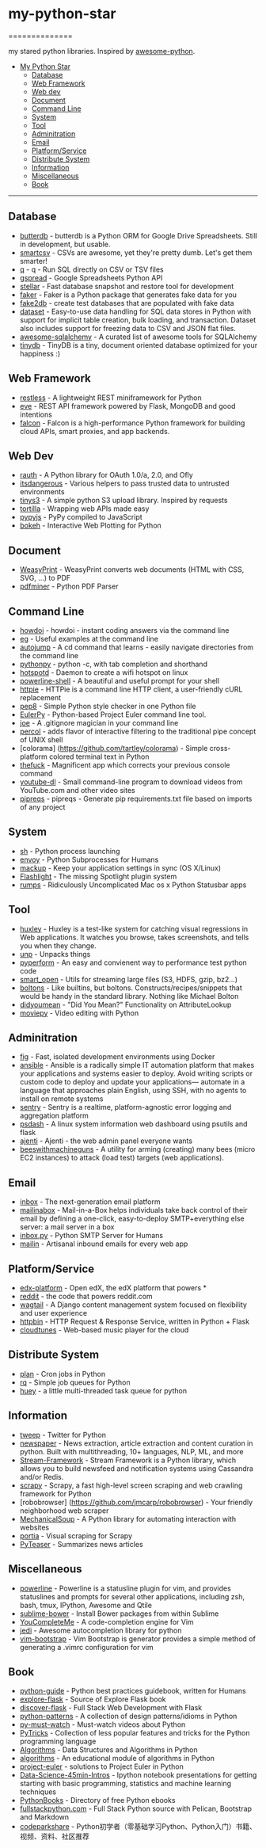 # my-python-star
==============

my stared python libraries. Inspired by [awesome-python](https://github.com/vinta/awesome-python).

- [My Python Star](#my-python-star)
    - [Database](#database)
    - [Web Framework](#web-framework)
    - [Web dev](#web-dev)
    - [Document](#document)
    - [Command Line](#command-line)
    - [System](#system)
    - [Tool](#tool)
    - [Adminitration](#adminitration)
    - [Email](#email)
    - [Platform/Service](#platformservice)
    - [Distribute System](#distribute-system)
    - [Information](#information)
    - [Miscellaneous](#miscellaneous) 
    - [Book](#book)

---

## Database
* [butterdb](https://github.com/Widdershin/butterdb) - butterdb is a Python ORM for Google Drive Spreadsheets. Still in development, but usable.
* [smartcsv](https://github.com/santiagobasulto/smartcsv) - CSVs are awesome, yet they're pretty dumb. Let's get them smarter!
* [q](https://github.com/harelba/q) - q - Run SQL directly on CSV or TSV files
* [gspread](https://github.com/burnash/gspread) - Google Spreadsheets Python API
* [stellar](https://github.com/fastmonkeys/stellar) - Fast database snapshot and restore tool for development
* [faker](https://github.com/joke2k/faker) - Faker is a Python package that generates fake data for you
* [fake2db](https://github.com/emirozer/fake2db) - create test databases that are populated with fake data
* [dataset](https://github.com/pudo/dataset) - Easy-to-use data handling for SQL data stores in Python with support for implicit table creation, bulk loading, and transaction. Dataset also includes support for freezing data to CSV and JSON flat files.
* [awesome-sqlalchemy](https://github.com/dahlia/awesome-sqlalchemy) - A curated list of awesome tools for SQLAlchemy
* [tinydb](https://github.com/msiemens/tinydb) - TinyDB is a tiny, document oriented database optimized for your happiness :) 

## Web Framework
* [restless](https://github.com/toastdriven/restless) - A lightweight REST miniframework for Python
* [eve](https://github.com/nicolaiarocci/eve) - REST API framework powered by Flask, MongoDB and good intentions
* [falcon](https://github.com/falconry/falcon) - Falcon is a high-performance Python framework for building cloud APIs, smart proxies, and app backends.

## Web Dev
* [rauth](https://github.com/litl/rauth) - A Python library for OAuth 1.0/a, 2.0, and Ofly 
* [itsdangerous](https://github.com/mitsuhiko/itsdangerous) - Various helpers to pass trusted data to untrusted environments 
* [tinys3](https://github.com/stars?language=python) - A simple python S3 upload library. Inspired by requests
* [tortilla](https://github.com/redodo/tortilla) - Wrapping web APIs made easy
* [pypyjs](https://github.com/rfk/pypyjs) - PyPy compiled to JavaScript
* [bokeh](https://github.com/bokeh/bokeh) - Interactive Web Plotting for Python

## Document
* [WeasyPrint](https://github.com/Kozea/WeasyPrint) - WeasyPrint converts web documents (HTML with CSS, SVG, …) to PDF 
* [pdfminer](https://github.com/euske/pdfminer) - Python PDF Parser

## Command Line
* [howdoi](https://github.com/gleitz/howdoi) - howdoi - instant coding answers via the command line
* [eg](https://github.com/srsudar/eg) - Useful examples at the command line
* [autojump](https://github.com/joelthelion/autojump) - A cd command that learns - easily navigate directories from the command line
* [pythonpy](https://github.com/Russell91/pythonpy) - python -c, with tab completion and shorthand
* [hotspotd](https://github.com/prahladyeri/hotspotd) - Daemon to create a wifi hotspot on linux
* [powerline-shell](https://github.com/milkbikis/powerline-shell) - A beautiful and useful prompt for your shell
* [httpie](https://github.com/jakubroztocil/httpie) - HTTPie is a command line HTTP client, a user-friendly cURL replacement
* [pep8](https://github.com/jcrocholl/pep8) - Simple Python style checker in one Python file
* [EulerPy](https://github.com/iKevinY/EulerPy) - Python-based Project Euler command line tool.
* [joe](https://github.com/karan/joe) - A .gitignore magician in your command line
* [percol](https://github.com/mooz/percol) - adds flavor of interactive filtering to the traditional pipe concept of UNIX shell
* [colorama] (https://github.com/tartley/colorama) - Simple cross-platform colored terminal text in Python
* [thefuck](https://github.com/nvbn/thefuck) - Magnificent app which corrects your previous console command
* [youtube-dl](https://github.com/rg3/youtube-dl) - Small command-line program to download videos from YouTube.com and other video sites 
* [pipreqs](https://github.com/bndr/pipreqs) - pipreqs - Generate pip requirements.txt file based on imports of any project

## System
* [sh](https://github.com/amoffat/sh) - Python process launching
* [envoy](https://github.com/kennethreitz/envoy) - Python Subprocesses for Humans 
* [mackup](https://github.com/lra/mackup) - Keep your application settings in sync (OS X/Linux)
* [Flashlight](https://github.com/nate-parrott/Flashlight) - The missing Spotlight plugin system
* [rumps](https://github.com/jaredks/rumps) - Ridiculously Uncomplicated Mac os x Python Statusbar apps 

## Tool
* [huxley](https://github.com/facebook/huxley) - Huxley is a test-like system for catching visual regressions in Web applications. It watches you browse, takes screenshots, and tells you when they change.
* [unp](https://github.com/mitsuhiko/unp) - Unpacks things 
* [pyperform](https://github.com/lobocv/pyperform) - An easy and convienent way to performance test python code
* [smart_open](https://github.com/piskvorky/smart_open) - Utils for streaming large files (S3, HDFS, gzip, bz2...)
* [boltons](https://github.com/mahmoud/boltons) - Like builtins, but boltons. Constructs/recipes/snippets that would be handy in the standard library. Nothing like Michael Bolton
* [didyoumean](https://github.com/dutc/didyoumean) - "Did You Mean?" Functionality on AttributeLookup
* [moviepy](https://github.com/Zulko/moviepy) - Video editing with Python

## Adminitration
* [fig](https://github.com/docker/fig) - Fast, isolated development environments using Docker  
* [ansible](https://github.com/ansible/ansible) - Ansible is a radically simple IT automation platform that makes your applications and systems easier to deploy. Avoid writing scripts or custom code to deploy and update your applications— automate in a language that approaches plain English, using SSH, with no agents to install on remote systems 
* [sentry](https://github.com/getsentry/sentry) - Sentry is a realtime, platform-agnostic error logging and aggregation platform 
* [psdash](https://github.com/Jahaja/psdash) - A linux system information web dashboard using psutils and flask
* [ajenti](https://github.com/Eugeny/ajenti) - Ajenti - the web admin panel everyone wants
* [beeswithmachineguns](https://github.com/newsapps/beeswithmachineguns) - A utility for arming (creating) many bees (micro EC2 instances) to attack (load test) targets (web applications).

## Email
* [inbox](https://github.com/inboxapp/inbox) - The next-generation email platform
* [mailinabox](https://github.com/mail-in-a-box/mailinabox) - Mail-in-a-Box helps individuals take back control of their email by defining a one-click, easy-to-deploy SMTP+everything else server: a mail server in a box
* [inbox.py](https://github.com/kennethreitz/inbox.py) - Python SMTP Server for Humans 
* [mailin](https://github.com/Flolagale/mailin) - Artisanal inbound emails for every web app

## Platform/Service
* [edx-platform](https://github.com/edx/edx-platform) - Open edX, the edX platform that powers * 
* [reddit](https://github.com/reddit/reddit) - the code that powers reddit.com 
* [wagtail](https://github.com/torchbox/wagtail) - A Django content management system focused on flexibility and user experience
* [httpbin](https://github.com/kennethreitz/httpbin) - HTTP Request & Response Service, written in Python + Flask
* [cloudtunes](https://github.com/jakubroztocil/cloudtunes) - Web-based music player for the cloud

## Distribute System
* [plan](https://github.com/fengsp/plan) - Cron jobs in Python 
* [rq](https://github.com/nvie/rq) - Simple job queues for Python  
* [huey](https://github.com/coleifer/huey) - a little multi-threaded task queue for python

## Information
* [tweep](https://github.com/tweepy/tweepy) - Twitter for Python 
* [newspaper](https://github.com/codelucas/newspaper) - News extraction, article extraction and content curation in python. Built with multithreading, 10+ languages, NLP, ML, and more
* [Stream-Framework](https://github.com/tschellenbach/Stream-Framework) - Stream Framework is a Python library, which allows you to build newsfeed and notification systems using Cassandra and/or Redis. 
* [scrapy](https://github.com/scrapy/scrapy) - Scrapy, a fast high-level screen scraping and web crawling framework for Python
* [robobrowser] (https://github.com/jmcarp/robobrowser) - Your friendly neighborhood web scraper 
* [MechanicalSoup](https://github.com/hickford/MechanicalSoup) - A Python library for automating interaction with websites
* [portia](https://github.com/scrapinghub/portia) - Visual scraping for Scrapy
* [PyTeaser](https://github.com/xiaoxu193/PyTeaser) - Summarizes news articles 

## Miscellaneous
* [powerline](https://github.com/Lokaltog/powerline) - Powerline is a statusline plugin for vim, and provides statuslines and prompts for several other applications, including zsh, bash, tmux, IPython, Awesome and Qtile
* [sublime-bower](https://github.com/benschwarz/sublime-bower) - Install Bower packages from within Sublime
* [YouCompleteMe](https://github.com/Valloric/YouCompleteMe) - A code-completion engine for Vim
* [jedi](https://github.com/davidhalter/jedi) - Awesome autocompletion library for python
* [vim-bootstrap](https://github.com/avelino/vim-bootstrap) - Vim Bootstrap is generator provides a simple method of generating a .vimrc configuration for vim

## Book
* [python-guide](https://github.com/kennethreitz/python-guide) - Python best practices guidebook, written for Humans 
* [explore-flask](https://github.com/rpicard/explore-flask) - Source of Explore Flask book
* [discover-flask](https://github.com/realpython/discover-flask) - Full Stack Web Development with Flask
* [python-patterns](https://github.com/faif/python-patterns) - A collection of design patterns/idioms in Python
* [py-must-watch](https://github.com/s16h/py-must-watch) - Must-watch videos about Python 
* [PyTricks](https://github.com/brennerm/PyTricks) - Collection of less popular features and tricks for the Python programming language
* [Algorithms](https://github.com/prakhar1989/Algorithms) - Data Structures and Algorithms in Python
* [algorithms](https://github.com/nryoung/algorithms) - An educational module of algorithms in Python
* [project-euler](https://github.com/riobard/project-euler) - solutions to Project Euler in Python
* [Data-Science-45min-Intros](https://github.com/DrSkippy/Data-Science-45min-Intros) - Ipython notebook presentations for getting starting with basic programming, statistics and machine learning techniques
* [PythonBooks](https://github.com/revolunet/PythonBooks) - Directory of free Python ebooks
* [fullstackpython.com](https://github.com/makaimc/fullstackpython.com) - Full Stack Python source with Pelican, Bootstrap and Markdown
* [codeparkshare](https://github.com/Yixiaohan/codeparkshare) - Python初学者（零基础学习Python、Python入门）书籍、视频、资料、社区推荐
